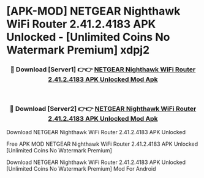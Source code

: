 # [APK-MOD] NETGEAR Nighthawk WiFi Router 2.41.2.4183 APK Unlocked - [Unlimited Coins No Watermark Premium] xdpj2



<div align="center">
<h3>🔴 Download [Server1] 👉👉 <a href="https://momento.my/?title=NETGEAR_Nighthawk_WiFi_Router_2.41.2.4183_APK_Unlocked">NETGEAR Nighthawk WiFi Router 2.41.2.4183 APK Unlocked Mod Apk</a></h3><br>

<h3>🔴 Download [Server2] 👉👉 <a href="https://momento.my/?title=NETGEAR_Nighthawk_WiFi_Router_2.41.2.4183_APK_Unlocked">NETGEAR Nighthawk WiFi Router 2.41.2.4183 APK Unlocked Mod Apk</a></h3>
</div>



Download NETGEAR Nighthawk WiFi Router 2.41.2.4183 APK Unlocked 

Free APK MOD NETGEAR Nighthawk WiFi Router 2.41.2.4183 APK Unlocked [Unlimited Coins No Watermark Premium]

Download NETGEAR Nighthawk WiFi Router 2.41.2.4183 APK Unlocked [Unlimited Coins No Watermark Premium] Mod For Android
